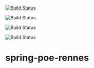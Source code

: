 [![Build Status](https://travis-ci.org/GuillaumePDV/spring-poe-rennes.svg?branch=master)](https://travis-ci.org/GuillaumePDV/spring-poe-rennes)

![Build Status](https://sonarcloud.io/api/project_badges/measure?project=poe.spring%3Aspringboot-rest&metric=bugs)

![Build Status](https://sonarcloud.io/api/project_badges/measure?project=poe.spring%3Aspringboot-rest&metric=code_smells)

![Build Status](https://sonarcloud.io/api/project_badges/measure?project=poe.spring%3Aspringboot-rest&metric=vulnerabilities)
# spring-poe-rennes
